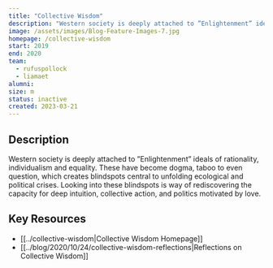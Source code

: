 ```yaml
---
title: "Collective Wisdom"
description: "Western society is deeply attached to ”Enlightenment” ideals of rationality, individualism and equality."
image: /assets/images/Blog-Feature-Images-7.jpg
homepage: /collective-wisdom
start: 2019
end: 2020
team:
  - rufuspollock
  - liamaet
alumni:
size: m
status: inactive
created: 2023-03-21
---
```


## Description

Western society is deeply attached to ”Enlightenment” ideals of rationality, individualism and equality. These have become dogma, taboo to even question, which creates blindspots central to unfolding ecological and political crises. Looking into these blindspots is way of rediscovering the capacity for deep intuition, collective action, and politics motivated by love.

## Key Resources

- [[../collective-wisdom|Collective Wisdom Homepage]]
- [[../blog/2020/10/24/collective-wisdom-reflections|Reflections on Collective Wisdom]]